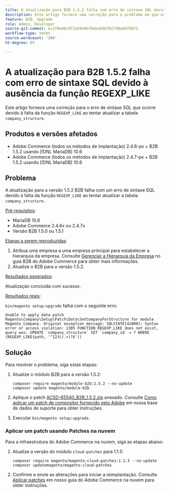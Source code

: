 ```yaml
---
title: A atualização para B2B 1.5.2 falha com erro de sintaxe SQL devido à ausência da função REGEXP_LIKE
description: Este artigo fornece uma correção para o problema em que ocorre um erro de sintaxe SQL devido à falta da função REGEXP_LIKE ao tentar atualizar a tabela company_structure.
feature: B2B, Upgrade
role: Admin, Developer
source-git-commit: ec1f0e06c0f2a59d4b78eba69bf02798e6bf66f3
workflow-type: tm+mt
source-wordcount: '284'
ht-degree: 0%

---
```


# A atualização para B2B 1.5.2 falha com erro de sintaxe SQL devido à ausência da função REGEXP_LIKE

Este artigo fornece uma correção para o erro de sintaxe SQL que ocorre devido à falta da função `REGEXP_LIKE` ao tentar atualizar a tabela `company_structure`.

## Produtos e versões afetados

* Adobe Commerce (todos os métodos de implantação) 2.4.6-px + B2B 1.5.2 usando [!DNL MariaDB] 10.6
* Adobe Commerce (todos os métodos de implantação) 2.4.7-px + B2B 1.5.2 usando [!DNL MariaDB] 10.6

## Problema

A atualização para a versão 1.5.2 B2B falha com um erro de sintaxe SQL devido à falta da função `REGEXP_LIKE` ao tentar atualizar a tabela `company_structure`.

<u>Pré-requisitos</u>:

* MariaDB 10.6
* Adobe Commerce 2.4.6x ou 2.4.7x
* Versão B2B 1.5.0 ou 1.5.1

<u>Etapas a serem reproduzidas</u>:

1. Atribua uma empresa a uma empresa principal para estabelecer a hierarquia da empresa. Consulte [Gerenciar a Hierarquia da Empresa](https://experienceleague.adobe.com/en/docs/commerce-admin/b2b/company-management/manage-company-hierarchy) no guia B2B do Adobe Commerce para obter mais informações.
1. Atualize o B2B para a versão 1.5.2.

<u>Resultados esperados</u>:

Atualização concluída com sucesso.

<u>Resultados reais</u>:

`bin/magento setup:upgrade` falha com o seguinte erro:

```
Unable to apply data patch Magento\Company\Setup\Patch\Data\SetCompanyForStructure for module Magento_Company. Original exception message: SQLSTATE[42000]: Syntax error or access violation: 1305 FUNCTION REGEXP_LIKE does not exist, query was: UPDATE `company_structure` SET `company_id` = ? WHERE (REGEXP_LIKE(path, '^123(/.+)?$'))
```

## Solução

Para resolver o problema, siga estas etapas:

1. Atualize o módulo B2B para a versão 1.5.2:

   ```
   composer require magento/module-b2b:1.5.2 --no-update
   composer update magento/module-b2b
   ```

1. Aplique o patch [ACSD-65540_B2B_1.5.2.zip](assets/ACSD-65540_B2B_1.5.2.zip) anexado. Consulte [Como aplicar um patch de compositor fornecido pelo Adobe](/help/how-to/general/how-to-apply-a-composer-patch-provided-by-magento.md) em nossa base de dados de suporte para obter instruções.
1. Executar `bin/magento setup:upgrade`.

### Aplicar um patch usando Patches na nuvem

Para a infraestrutura do Adobe Commerce na nuvem, siga as etapas abaixo:

1. Atualize a versão do módulo `cloud-patches` para 1.1.5:

   ```
   composer require magento/magento-cloud-patches:1.1.5 --no-update
   composer updatemagento/magento-cloud-patches
   ```

1. Confirme e envie as alterações para iniciar a reimplantação. Consulte [Aplicar patches](https://experienceleague.adobe.com/en/docs/commerce-on-cloud/user-guide/develop/upgrade/apply-patches) em nosso guia do Adobe Commerce na nuvem para obter instruções.
